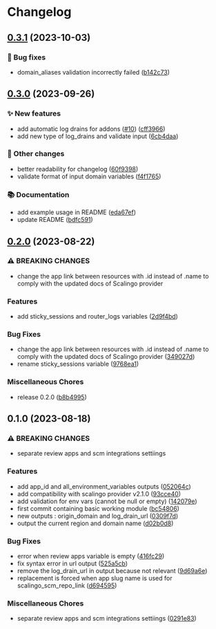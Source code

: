 # Changelog

## [0.3.1](https://github.com/scalingo-community/terraform-scalingo-app/compare/v0.3.0...v0.3.1) (2023-10-03)


### 🐛 Bug fixes

* domain_aliases validation incorrectly failed ([b142c73](https://github.com/scalingo-community/terraform-scalingo-app/commit/b142c73371c765eaf0f7c3f2c24ac8e157b36aed))

## [0.3.0](https://github.com/scalingo-community/terraform-scalingo-app/compare/v0.2.0...v0.3.0) (2023-09-26)


### ✨ New features

* add automatic log drains for addons ([#10](https://github.com/scalingo-community/terraform-scalingo-app/issues/10)) ([cff3966](https://github.com/scalingo-community/terraform-scalingo-app/commit/cff3966c56b4e3673fac1383b2cf18aed0c8d29c))
* add new type of log_drains and validate input ([6cb4daa](https://github.com/scalingo-community/terraform-scalingo-app/commit/6cb4daa425e6833e9f2475e050db88e6b260b013))


### 👷 Other changes

* better readability for changelog ([60f9398](https://github.com/scalingo-community/terraform-scalingo-app/commit/60f93984a654136d1deb904a662de7efce79e312))
* validate format of input domain variables ([f4f1765](https://github.com/scalingo-community/terraform-scalingo-app/commit/f4f1765402a61935ac41f8b818c3ab6b9d2e277d))


### 📚 Documentation

* add example usage in README ([eda67ef](https://github.com/scalingo-community/terraform-scalingo-app/commit/eda67ef8ffe280326b01d76a131bbe5b07be62e3))
* update README ([bdfc591](https://github.com/scalingo-community/terraform-scalingo-app/commit/bdfc59136c34685a85ecbd2cf8f3b4d8907fbe05))

## [0.2.0](https://github.com/scalingo-community/terraform-scalingo-app/compare/v0.1.0...v0.2.0) (2023-08-22)


### ⚠ BREAKING CHANGES

* change the app link between resources with .id instead of .name to comply with the updated docs of Scalingo provider

### Features

* add sticky_sessions and router_logs variables ([2d9f4bd](https://github.com/scalingo-community/terraform-scalingo-app/commit/2d9f4bd01ab0490c95cedc077ad23595f502d015))


### Bug Fixes

* change the app link between resources with .id instead of .name to comply with the updated docs of Scalingo provider ([349027d](https://github.com/scalingo-community/terraform-scalingo-app/commit/349027dfa2219a30d2e639c6ffe92c0ee783fe9b))
* rename sticky_sessions variable ([9768ea1](https://github.com/scalingo-community/terraform-scalingo-app/commit/9768ea10c636916642ef2ff2f0186e740563f0dd))


### Miscellaneous Chores

* release 0.2.0 ([b8b4995](https://github.com/scalingo-community/terraform-scalingo-app/commit/b8b499570190cea33aabfc4befb43a7b9a684c58))

## 0.1.0 (2023-08-18)


### ⚠ BREAKING CHANGES

* separate review apps and scm integrations settiings

### Features

* add app_id and all_environment_variables outputs ([052064c](https://github.com/scalingo-community/terraform-scalingo-app/commit/052064cd3da514942d91cf2ddeb3a301e815714b))
* add compatibility with scalingo provider v2.1.0 ([93cce40](https://github.com/scalingo-community/terraform-scalingo-app/commit/93cce40c594a6041fdb0e53013cef318aa63cc8e))
* add validation for env vars (cannot be null or empty) ([142079e](https://github.com/scalingo-community/terraform-scalingo-app/commit/142079e6f7e22b70308bd7ba39255d664677c59e))
* first commit containing basic working module ([bc54806](https://github.com/scalingo-community/terraform-scalingo-app/commit/bc54806be19f17afa71698e03973554c7f8ed81e))
* new outputs : origin_domain and log_drain_url ([0309f7d](https://github.com/scalingo-community/terraform-scalingo-app/commit/0309f7d7b2c29c43b4c2e12c33f4a8c48fd4f41d))
* output the current region and domain name ([d02b0d8](https://github.com/scalingo-community/terraform-scalingo-app/commit/d02b0d8a91f1ce5002562188a2ade3699f5ec492))


### Bug Fixes

* error when review apps variable is empty ([416fc29](https://github.com/scalingo-community/terraform-scalingo-app/commit/416fc29a09cb96e888850b580b1335750f7dc33e))
* fix syntax error in url output ([525a5cb](https://github.com/scalingo-community/terraform-scalingo-app/commit/525a5cbf5aaaa7e0bc7f5529a5dba62811552f4f))
* remove the log_drain_url in output because not relevant ([9d69a6e](https://github.com/scalingo-community/terraform-scalingo-app/commit/9d69a6ed5e839dd92d51a8af72c265f4e7f18775))
* replacement is forced when app slug name is used for scalingo_scm_repo_link ([d694595](https://github.com/scalingo-community/terraform-scalingo-app/commit/d69459551ee9bb54045beb180ac8f04451c58698))


### Miscellaneous Chores

* separate review apps and scm integrations settiings ([0291e83](https://github.com/scalingo-community/terraform-scalingo-app/commit/0291e8337aba9b929f04aae31b602adc11bf731b))
